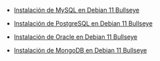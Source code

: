 - [Instalación de MySQL en Debian 11 Bullseye](mysql.md)

- [Instalación de PostgreSQL en Debian 11 Bullseye](postgresql.md)

- [Instalación de Oracle en Debian 11 Bullseye](oracle.md)

- [Instalación de MongoDB en Debian 11 Bullseye](mongo.md)